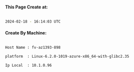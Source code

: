 
   
#### This Page Create at:

```bash

2024-02-18 - 16:14:03 UTC

```

#### Create By Machine:

```bash

Host Name : fv-az1393-898

platform  : Linux-6.2.0-1019-azure-x86_64-with-glibc2.35

Ip Local  : 10.1.0.96

```

